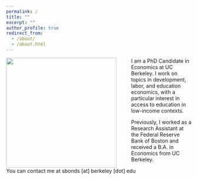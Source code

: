 ```yaml
---
permalink: /
title: ""
excerpt: ""
author_profile: true
redirect_from: 
  - /about/
  - /about.html
---
```


<img src="{{site.url}}/images/bio_photo.png" width="300" align="left" style="display: block; margin-right: 40px;" /> 

I am a PhD Candidate in Economics at UC Berkeley. I work on topics in development, labor, and education economics, with a particular interest in access to education in low-income contexts. 

Previously, I worked as a Research Assistant at the Federal Reserve Bank of Boston and received a B.A. in Economics from UC Berkeley.

You can contact me at sbonds [at] berkeley [dot] edu
